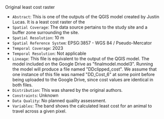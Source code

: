 Original least cost raster

- `Abstract`: This is one of the outputs of the QGIS model created by Justin Lucas. It is a least cost raster of the 
- `Spatial Coverage`: The data source pertains to the study site and a buffer zone surrounding the site.
- `Spatial Resolution`: 10 m
- `Spatial Reference System`: EPSG:3857 - WGS 84 / Pseudo-Mercator
- `Temporal Coverage`: 2023
- `Temporal Resolution`: Not applicable
- `Lineage`: This file is equivalent to the output of the QGIS model. The model included on the Google Drive as "finalmodel.model3". Running the model will produce a file named "DDclipped_cost". We assume that one instance of this file was named "DD_Cost_6" at some point before being uploaded to the Google Drive, since cost values are identical in both files.
- `Distribution`: This was shared by the original authors.
- `Constraints`: Unknown
- `Data Quality`: No planned quality assessment.
- `Variables`: The band shows the calculated least cost for an animal to travel across a given pixel.
